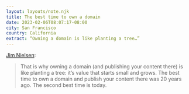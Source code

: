 ```yaml
---
layout: layouts/note.njk
title: The best time to own a domain
date: 2023-02-06T08:07:17-08:00
city: San Francisco
country: California
extract: “Owning a domain is like planting a tree…”
---
```


[Jim Nielsen](https://blog.jim-nielsen.com/2023/best-time-to-own-a-domain/):

> That is why owning a domain (and publishing your content there) is like planting a tree: it’s value that starts small and grows. The best time to own a domain and publish your content there was 20 years ago. The second best time is today.
